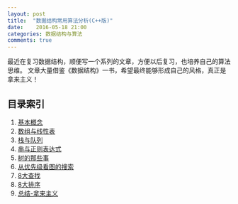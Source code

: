 ```yaml
---
layout: post
title:  "数据结构常用算法分析(C++版)"
date:    2016-05-18 21:00
categories: 数据结构与算法
comments: true
---
```


最近在复习数据结构，顺便写一个系列的文章，方便以后复习，也培养自己的算法思维。
文章大量借鉴《数据结构》一书，希望最终能够形成自己的风格，真正是拿来主义！

## 目录索引


1. [基本概念](http://xnzaa.github.io/2016/05/19/%E6%95%B0%E6%8D%AE%E7%BB%93%E6%9E%84%E5%B8%B8%E7%94%A8%E7%AE%97%E6%B3%95%E5%88%86%E6%9E%90(C++%E7%89%88)-%E7%BB%AA%E8%AE%BA/) 
2. [数组与线性表](http://xnzaa.github.io/2016/05/19/%E6%95%B0%E6%8D%AE%E7%BB%93%E6%9E%84%E5%B8%B8%E7%94%A8%E7%AE%97%E6%B3%95%E5%88%86%E6%9E%90(C++%E7%89%88)-%E7%BB%AA%E8%AE%BA/)
3. [栈与队列](http://xnzaa.github.io/2016/05/21/%E6%95%B0%E6%8D%AE%E7%BB%93%E6%9E%84%E5%B8%B8%E7%94%A8%E7%AE%97%E6%B3%95%E5%88%86%E6%9E%90(C++%E7%89%88)-%E6%A0%88%E4%B8%8E%E9%98%9F%E5%88%97/)
4. [串与正则表达式](http://xnzaa.github.io/2016/05/24/%E6%95%B0%E6%8D%AE%E7%BB%93%E6%9E%84%E5%B8%B8%E7%94%A8%E7%AE%97%E6%B3%95%E5%88%86%E6%9E%90(C++%E7%89%88)-%E4%B8%B2%E4%B8%8E%E6%AD%A3%E5%88%99%E8%A1%A8%E8%BE%BE%E5%BC%8F/) 
5. [树的那些事](http://xnzaa.github.io/2016/07/11/%E6%95%B0%E6%8D%AE%E7%BB%93%E6%9E%84%E5%B8%B8%E7%94%A8%E7%AE%97%E6%B3%95%E5%88%86%E6%9E%90(C++%E7%89%88)-%E6%A0%91%E7%9A%84%E9%82%A3%E4%BA%9B%E4%BA%8B/)
6. [从优先级看图的搜索](http://xnzaa.github.io/2016/07/06/%E6%95%B0%E6%8D%AE%E7%BB%93%E6%9E%84%E5%B8%B8%E7%94%A8%E7%AE%97%E6%B3%95%E5%88%86%E6%9E%90(C++%E7%89%88)-%E5%9B%BE%E5%8F%8A%E7%AE%97%E6%B3%95-2-%E5%9B%BE%E7%9A%843%E5%A4%A7%E5%BA%94%E7%94%A8/)
7. [8大查找](http://xnzaa.github.io/2016/07/15/%E6%95%B0%E6%8D%AE%E7%BB%93%E6%9E%84%E5%B8%B8%E7%94%A8%E7%AE%97%E6%B3%95%E5%88%86%E6%9E%90(C++%E7%89%88)-8%E5%A4%A7%E6%9F%A5%E6%89%BE/)
8. [8大排序](http://xnzaa.github.io/2016/07/15/%E6%95%B0%E6%8D%AE%E7%BB%93%E6%9E%84%E5%B8%B8%E7%94%A8%E7%AE%97%E6%B3%95%E5%88%86%E6%9E%90(C++%E7%89%88)-8%E5%A4%A7%E6%8E%92%E5%BA%8F%E7%AE%97%E6%B3%95/)
9. [总结-拿来主义](http://xnzaa.github.io/2016/07/16/%E6%95%B0%E6%8D%AE%E7%BB%93%E6%9E%84%E5%B8%B8%E7%94%A8%E7%AE%97%E6%B3%95%E5%88%86%E6%9E%90(C++%E7%89%88)-%E6%80%BB%E7%BB%93-%E6%8B%BF%E6%9D%A5%E4%B8%BB%E4%B9%89/) 

